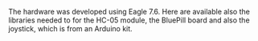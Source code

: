 The hardware was developed using Eagle 7.6. 
Here are available also the libraries needed to for the HC-05 module, the BluePill board and also the joystick, which is from an Arduino kit.

